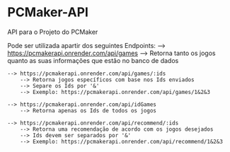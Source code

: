 # PCMaker-API
API para o Projeto do PCMaker

Pode ser utilizada apartir dos seguintes Endpoints:
    --> https://pcmakerapi.onrender.com/api/games
        --> Retorna tanto os jogos quanto as suas informações que estão no banco de dados
    
    --> https://pcmakerapi.onrender.com/api/games/:ids
        --> Retorna jogos específicos com base nos Ids enviados
        --> Separe os Ids por '&'
        --> Exemplo: https://pcmakerapi.onrender.com/api/games/1&2&3
    
    --> https://pcmakerapi.onrender.com/api/idGames
        --> Retorna apenas os Ids de todos os jogos

    --> https://pcmakerapi.onrender.com/api/recommend/:ids
        --> Retorna uma recomendação de acordo com os jogos desejados
        --> Ids devem ser separados por '&'
        --> Exemplo: https://pcmakerapi.onrender.com/api/recommend/1&2&3